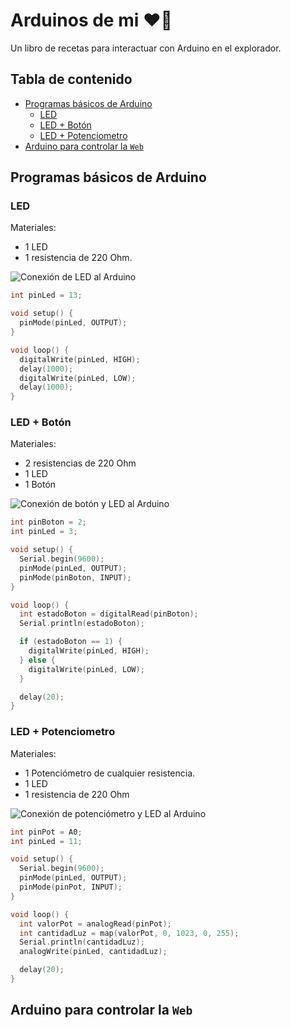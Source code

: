 # Arduinos de mi ❤️‍🔥 <!-- omit from toc -->

Un libro de recetas para interactuar con Arduino en el explorador.

## Tabla de contenido <!-- omit from toc -->

- [Programas básicos de Arduino](#programas-básicos-de-arduino)
  - [LED](#led)
  - [LED + Botón](#led--botón)
  - [LED + Potenciometro](#led--potenciometro)
- [Arduino para controlar la `Web`](#arduino-para-controlar-la-web)

## Programas básicos de Arduino

### LED

Materiales:

- 1 LED
- 1 resistencia de 220 Ohm.

![Conexión de LED al Arduino](documentacion/led.png)

```cpp
int pinLed = 13;

void setup() {
  pinMode(pinLed, OUTPUT);
}

void loop() {
  digitalWrite(pinLed, HIGH);
  delay(1000);
  digitalWrite(pinLed, LOW);
  delay(1000);
}
```

### LED + Botón

Materiales:

- 2 resistencias de 220 Ohm
- 1 LED
- 1 Botón

![Conexión de botón y LED al Arduino](documentacion/boton.webp)

```cpp
int pinBoton = 2;
int pinLed = 3;

void setup() {
  Serial.begin(9600);
  pinMode(pinLed, OUTPUT);
  pinMode(pinBoton, INPUT);
}

void loop() {
  int estadoBoton = digitalRead(pinBoton);
  Serial.println(estadoBoton);

  if (estadoBoton == 1) {
    digitalWrite(pinLed, HIGH);
  } else {
    digitalWrite(pinLed, LOW);
  }

  delay(20);
}
```

### LED + Potenciometro

Materiales:

- 1 Potenciómetro de cualquier resistencia.
- 1 LED
- 1 resistencia de 220 Ohm

![Conexión de potenciómetro y LED al Arduino](documentacion/Led+pot_bb.png)

```cpp
int pinPot = A0;
int pinLed = 11;

void setup() {
  Serial.begin(9600);
  pinMode(pinLed, OUTPUT);
  pinMode(pinPot, INPUT);
}

void loop() {
  int valorPot = analogRead(pinPot);
  int cantidadLuz = map(valorPot, 0, 1023, 0, 255);
  Serial.println(cantidadLuz);
  analogWrite(pinLed, cantidadLuz);

  delay(20);
}
```

## Arduino para controlar la `Web`
